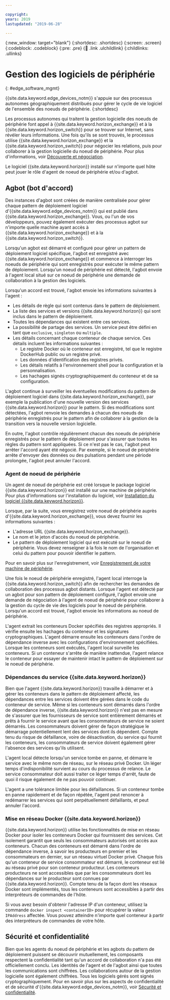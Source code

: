 ```yaml
---

copyright:
years: 2019
lastupdated: "2019-06-28"

---
```


{:new_window: target="blank"}
{:shortdesc: .shortdesc}
{:screen: .screen}
{:codeblock: .codeblock}
{:pre: .pre}
{:child: .link .ulchildlink}
{:childlinks: .ullinks}

# Gestion des logiciels de périphérie
{: #edge_software_mgmt}

{{site.data.keyword.edge_devices_notm}} s'appuie sur des processus autonomes géographiquement distribués pour gérer le cycle de vie logiciel de l'ensemble des noeuds de périphérie.
{:shortdesc}

Les processus autonomes qui traitent la gestion logicielle des noeuds de périphérie font appel à {{site.data.keyword.horizon_exchange}} et à la {{site.data.keyword.horizon_switch}} pour se trouver sur Internet, sans révéler leurs informations. Une fois qu'ils se sont trouvés, le processus utilise {{site.data.keyword.horizon_exchange}} et la {{site.data.keyword.horizon_switch}} pour négocier les relations, puis pour collaborer à la gestion logicielle du noeud de périphérie. Pour plus d'informations, voir [Découverte et négociation](discovery_negotiation.md).

Le logiciel {{site.data.keyword.horizon}} installé sur n'importe quel hôte peut jouer le rôle d'agent de noeud de périphérie et/ou d'agbot.

## Agbot (bot d'accord)

Des instances d'agbot sont créées de manière centralisée pour gérer chaque pattern de déploiement logiciel d'{{site.data.keyword.edge_devices_notm}} qui est publié dans {{site.data.keyword.horizon_exchange}}. Vous, ou l'un de vos développeurs, pouvez également exécuter des processus agbot sur n'importe quelle machine ayant accès à {{site.data.keyword.horizon_exchange}} et à la {{site.data.keyword.horizon_switch}}.

Lorsqu'un agbot est démarré et configuré pour gérer un pattern de déploiement logiciel spécifique, l'agbot est enregistré avec {{site.data.keyword.horizon_exchange}} et commence à interroger les noeuds de périphérie qui sont enregistrés pour exécuter le même pattern de déploiement. Lorsqu'un noeud de périphérie est détecté, l'agbot envoie à l'agent local situé sur ce noeud de périphérie une demande de collaboration à la gestion des logiciels.

Lorsqu'un accord est trouvé, l'agbot envoie les informations suivantes à l'agent :

* Les détails de règle qui sont contenus dans le pattern de déploiement.
* La liste des services et versions {{site.data.keyword.horizon}} qui sont inclus dans le pattern de déploiement.
* Toutes les dépendances qui existent entre ces services.
* La possibilité de partage des services. Un service peut être défini en tant que `exclusive`, `singleton` ou `multiple`.
* Les détails concernant chaque conteneur de chaque service. Ces détails incluent les informations suivantes : 
  * Le registre Docker où le conteneur est enregistré, tel que le registre DockerHub public ou un registre privé.
  * Les données d'identification des registres privés.
  * Les détails relatifs à l'environnement shell pour la configuration et la personnalisation.
  * Les hachages signés cryptographiquement du conteneur et de sa configuration.

L'agbot continue à surveiller les éventuelles modifications du pattern de déploiement logiciel dans {{site.data.keyword.horizon_exchange}}, par exemple la publication d'une nouvelle version des services {{site.data.keyword.horizon}} pour le pattern. Si des modifications sont détectées, l'agbot renvoie les demandes à chacun des noeuds de périphérie enregistrés pour le pattern afin de collaborer à la gestion de la transition vers la nouvelle version logicielle.

En outre, l'agbot contrôle régulièrement chacun des noeuds de périphérie enregistrés pour le pattern de déploiement pour s'assurer que toutes les règles du pattern sont appliquées. Si ce n'est pas le cas, l'agbot peut arrêter l'accord ayant été négocié. Par exemple, si le noeud de périphérie arrête d'envoyer des données ou des pulsations pendant une période prolongée, l'agbot peut annuler l'accord.  

### Agent de noeud de périphérie

Un agent de noeud de périphérie est créé lorsque le package logiciel {{site.data.keyword.horizon}} est installé sur une machine de périphérie. Pour plus d'informations sur l'installation du logiciel, voir [Installation du logiciel {{site.data.keyword.horizon}}](../installing/adding_devices.md).

Lorsque, par la suite, vous enregistrez votre noeud de périphérie auprès d'{{site.data.keyword.horizon_exchange}}, vous devez fournir les informations suivantes :

* L'adresse URL {{site.data.keyword.horizon_exchange}}.
* Le nom et le jeton d'accès du noeud de périphérie.
* Le pattern de déploiement logiciel qui est exécuté sur le noeud de périphérie. Vous devez renseigner à la fois le nom de l'organisation et celui du pattern pour pouvoir identifier le pattern.

Pour en savoir plus sur l'enregistrement, voir [Enregistrement de votre machine de périphérie](../installing/registration.md).

Une fois le noeud de périphérie enregistré, l'agent local interroge la {{site.data.keyword.horizon_switch}} afin de rechercher les demandes de collaboration des processus agbot distants. Lorsque l'agent est détecté par un agbot pour son pattern de déploiement configuré, l'agbot envoie une demande de négociation à l'agent de noeud de périphérie pour collaborer à la gestion du cycle de vie des logiciels pour le noeud de périphérie. Lorsqu'un accord est trouvé, l'agbot envoie les informations au noeud de périphérie.

L'agent extrait les conteneurs Docker spécifiés des registres appropriés. Il vérifie ensuite les hachages du conteneur et les signatures cryptographiques. L'agent démarre ensuite les conteneurs dans l'ordre de dépendance inverse avec les configurations d'environnement spécifiées. Lorsque les conteneurs sont exécutés, l'agent local surveille les conteneurs. Si un conteneur s'arrête de manière inattendue, l'agent relance le conteneur pour essayer de maintenir intact le pattern de déploiement sur le noeud de périphérie.

### Dépendances du service {{site.data.keyword.horizon}}

Bien que l'agent {{site.data.keyword.horizon}} travaille à démarrer et à gérer les conteneurs dans le pattern de déploiement affecté, les dépendances entre les services doivent être gérées dans le code du conteneur de service. Même si les conteneurs sont démarrés dans l'ordre de dépendance inverse, {{site.data.keyword.horizon}} n'est pas en mesure de s'assurer que les fournisseurs de service sont entièrement démarrés et prêts à fournir le service avant que les consommateurs de service ne soient démarrés. Les consommateurs doivent gérer de façon stratégique le démarrage potentiellement lent des services dont ils dépendent. Compte tenu du risque de défaillance, voire de désactivation, du service qui fournit les conteneurs, les consommateurs de service doivent également gérer l'absence des services qu'ils utilisent. 

L'agent local détecte lorsqu'un service tombe en panne, et démarre le service avec le même nom de réseau, sur le réseau privé Docker. Un léger temps d'indisponibilité survient au cours du processus de relance. Le service consommateur doit aussi traiter ce léger temps d'arrêt, faute de quoi il risque également de ne pas pouvoir continuer.

L'agent a une tolérance limitée pour les défaillances. Si un conteneur tombe en panne rapidement et de façon répétée, l'agent peut renoncer à redémarrer les services qui sont perpétuellement défaillants, et peut annuler l'accord.

### Mise en réseau Docker {{site.data.keyword.horizon}}

{{site.data.keyword.horizon}} utilise les fonctionnalités de mise en réseau Docker pour isoler les conteneurs Docker qui fournissent des services. Cet isolement garantit que seuls les consommateurs autorisés ont accès aux conteneurs. Chacun des conteneurs est démarré dans l'ordre de dépendance inverse, à savoir les producteurs en premier et les consommateurs en dernier, sur un réseau virtuel Docker privé. Chaque fois qu'un conteneur de service consommateur est démarré, le conteneur est lié au réseau privé pour son conteneur producteur. Les conteneurs producteurs ne sont accessibles que par les consommateurs dont les dépendances sur le producteur sont connues par {{site.data.keyword.horizon}}. Compte tenu de la façon dont les réseaux Docker sont implémentés, tous les conteneurs sont accessibles à partir des interpréteurs de commandes de l'hôte. 

Si vous avez besoin d'obtenir l'adresse IP d'un conteneur, utilisez la commande `docker inspect <containerID>` pour récupérer la valeur `IPAddress` affectée. Vous pouvez atteindre n'importe quel conteneur à partir des interpréteurs de commandes de votre hôte.

## Sécurité et confidentialité

Bien que les agents du noeud de périphérie et les agbots du pattern de déploiement puissent se découvrir mutuellement, les composants respectent la confidentialité tant qu'un accord de collaboration n'a pas été officiellement conclu. Les identités de l'agent et de l'agbot ainsi que toutes les communications sont chiffrées. Les collaborations autour de la gestion logicielle sont également chiffrées. Tous les logiciels gérés sont signés cryptographiquement. Pour en savoir plus sur les aspects de confidentialité et de sécurité d'{{site.data.keyword.edge_devices_notm}}, voir [Sécurité et confidentialité](../user_management/security_privacy.md).
